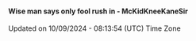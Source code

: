 #### Wise man says only fool rush in - McKidKneeKaneSir
Updated on 10/09/2024 - 08:13:54 (UTC) Time Zone
